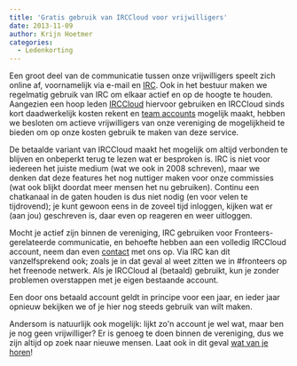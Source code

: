 ```yaml
---
title: 'Gratis gebruik van IRCCloud voor vrijwilligers'
date: 2013-11-09
author: Krijn Hoetmer
categories:
  - Ledenkorting
---
```


Een groot deel van de communicatie tussen onze vrijwilligers speelt zich online af, voornamelijk via e-mail en [IRC](/blog/2008/03/fronteers-op-irc). Ook in het bestuur maken we regelmatig gebruik van IRC om elkaar actief en op de hoogte te houden. Aangezien een hoop leden [IRCCloud](http://irccloud.com/) hiervoor gebruiken en IRCCloud sinds kort daadwerkelijk kosten rekent en [team accounts](https://blog.irccloud.com/lower-prices-and-team-accounts/) mogelijk maakt, hebben we besloten om actieve vrijwilligers van onze vereniging de mogelijkheid te bieden om op onze kosten gebruik te maken van deze service.

De betaalde variant van IRCCloud maakt het mogelijk om altijd verbonden te blijven en onbeperkt terug te lezen wat er besproken is. IRC is niet voor iedereen het juiste medium (wat we ook in 2008 schreven), maar we denken dat deze features het nog nuttiger maken voor onze commissies (wat ook blijkt doordat meer mensen het nu gebruiken). Continu een chatkanaal in de gaten houden is dus niet nodig (en voor velen te tijdrovend); je kunt gewoon eens in de zoveel tijd inloggen, kijken wat er (aan jou) geschreven is, daar even op reageren en weer uitloggen.

Mocht je actief zijn binnen de vereniging, IRC gebruiken voor Fronteers-gerelateerde communicatie, en behoefte hebben aan een volledig IRCCloud account, neem dan even [contact](/contact) met ons op. Via IRC kan dit vanzelfsprekend ook; zoals je in dat geval al weet zitten we in #fronteers op het freenode netwerk. Als je IRCCloud al (betaald) gebruikt, kun je zonder problemen overstappen met je eigen bestaande account.

Een door ons betaald account geldt in principe voor een jaar, en ieder jaar opnieuw bekijken we of je hier nog steeds gebruik van wilt maken.

Andersom is natuurlijk ook mogelijk: lijkt zo'n account je wel wat, maar ben je nog geen vrijwilliger? Er is genoeg te doen binnen de vereniging, dus we zijn altijd op zoek naar nieuwe mensen. Laat ook in dit geval [wat van je horen](/contact)!
